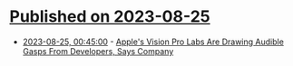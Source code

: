 # [Published on 2023-08-25](index.md)

* [2023-08-25, 00:45:00](https://apple.slashdot.org/story/23/08/24/2154203/apples-vision-pro-labs-are-drawing-audible-gasps-from-developers-says-company?utm_source=rss1.0mainlinkanon&utm_medium=feed) - [Apple's Vision Pro Labs Are Drawing Audible Gasps From Developers, Says Company](https://apple.slashdot.org/story/23/08/24/2154203/apples-vision-pro-labs-are-drawing-audible-gasps-from-developers-says-company?utm_source=rss1.0mainlinkanon&utm_medium=feed)
